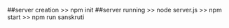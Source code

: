 ##server creation >> npm init
##server running >> node server.js
                    >> npm start
                    >> npm run sanskruti